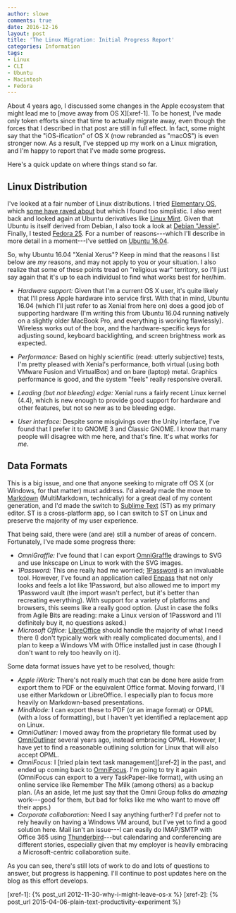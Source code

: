 ```yaml
---
author: slowe
comments: true
date: 2016-12-16
layout: post
title: 'The Linux Migration: Initial Progress Report'
categories: Information
tags:
- Linux
- CLI
- Ubuntu
- Macintosh
- Fedora
---
```


About 4 years ago, I discussed some changes in the Apple ecosystem that might lead me to [move away from OS X][xref-1]. To be honest, I've made only token efforts since that time to actually migrate away, even though the forces that I described in that post are still in full effect. In fact, some might say that the "iOS-ification" of OS X (now rebranded as "macOS") is even stronger now. As a result, I've stepped up my work on a Linux migration, and I'm happy to report that I've made some progress.

Here's a quick update on where things stand so far.

## Linux Distribution

I've looked at a fair number of Linux distributions. I tried [Elementary OS][link-2], which [some have raved about][link-1] but which I found too simplistic. I also went back and looked again at Ubuntu derivatives like [Linux Mint][link-3]. Given that Ubuntu is itself derived from Debian, I also took a look at [Debian "Jessie"][link-11]. Finally, I tested [Fedora 25][link-4]. For a number of reasons---which I'll describe in more detail in a moment---I've settled on [Ubuntu 16.04][link-5].

So, why Ubuntu 16.04 "Xenial Xerus"? Keep in mind that the reasons I list below are _my_ reasons, and may not apply to you or your situation. I also realize that some of these points tread on "religious war" territory, so I'll just say again that it's up to each individual to find what works best for her/him.

* _Hardware support:_ Given that I'm a current OS X user, it's quite likely that I'll press Apple hardware into service first. With that in mind, Ubuntu 16.04 (which I'll just refer to as Xenial from here on) does a good job of supporting hardware (I'm writing this from Ubuntu 16.04 running natively on a slightly older MacBook Pro, and everything is working flawlessly). Wireless works out of the box, and the hardware-specific keys for adjusting sound, keyboard backlighting, and screen brightness work as expected.

* _Performance:_ Based on highly scientific (read: utterly subjective) tests, I'm pretty pleased with Xenial's performance, both virtual (using both VMware Fusion and VirtualBox) and on bare (laptop) metal. Graphics performance is good, and the system "feels" really responsive overall.

* _Leading (but not bleeding) edge:_ Xenial runs a fairly recent Linux kernel (4.4), which is new enough to provide good support for hardware and other features, but not so new as to be bleeding edge.

* _User interface:_ Despite some misgivings over the Unity interface, I've found that I prefer it to GNOME 3 and Classic GNOME. I know that many people will disagree with me here, and that's fine. It's what works for _me_.

## Data Formats

This is a big issue, and one that anyone seeking to migrate off OS X (or Windows, for that matter) must address. I'd already made the move to [Markdown][link-6] (MultiMarkdown, technically) for a great deal of my content generation, and I'd made the switch to [Sublime Text][link-7] (ST) as my primary editor. ST is a cross-platform app, so I can switch to ST on Linux and preserve the majority of my user experience.

That being said, there were (and are) still a number of areas of concern. Fortunately, I've made some progress there:

* _OmniGraffle:_ I've found that I can export [OmniGraffle][link-12] drawings to SVG and use Inkscape on Linux to work with the SVG images.
* _1Password:_ This one really had me worried; [1Password][link-13] is an invaluable tool. However, I've found an application called [Enpass][link-8] that not only looks and feels a lot like 1Password, but also allowed me to import my 1Password vault (the import wasn't perfect, but it's better than recreating everything). With support for a variety of platforms and browsers, this seems like a really good option. (Just in case the folks from Agile Bits are reading: make a Linux version of 1Password and I'll definitely buy it, no questions asked.)
* _Microsoft Office:_ [LibreOffice][link-9] should handle the majority of what I need there (I don't typically work with really complicated documents), and I plan to keep a Windows VM with Office installed just in case (though I don't want to rely too heavily on it).

Some data format issues have yet to be resolved, though:

* _Apple iWork:_ There's not really much that can be done here aside from export them to PDF or the equivalent Office format. Moving forward, I'll use either Markdown or LibreOffice. I especially plan to focus more heavily on Markdown-based presentations.
* _MindNode:_ I can export these to PDF (or an image format) or OPML (with a loss of formatting), but I haven't yet identified a replacement app on Linux.
* _OmniOutliner:_ I moved away from the proprietary file format used by [OmniOutliner][link-14] several years ago, instead embracing OPML. However, I have yet to find a reasonable outlining solution for Linux that will also accept OPML.
* _OmniFocus:_ I [tried plain text task management][xref-2] in the past, and ended up coming back to [OmniFocus][link-15]. I'm going to try it again (OmniFocus can export to a very TaskPaper-like format), with using an online service like Remember The Milk (among others) as a backup plan. (As an aside, let me just say that the Omni Group folks do _amazing_ work---good for them, but bad for folks like me who want to move off their apps.)
* _Corporate collaboration:_ Need I say anything further? I'd prefer not to rely heavily on having a Windows VM around, but I've yet to find a good solution here. Mail isn't an issue---I can easily do IMAP/SMTP with Office 365 using [Thunderbird][link-10]---but calendaring and conferencing are different stories, especially given that my employer is heavily embracing a Microsoft-centric collaboration suite.

As you can see, there's still lots of work to do and lots of questions to answer, but progress is happening. I'll continue to post updates here on the blog as this effort develops.



[link-1]: https://www.linux.com/learn/elementary-os-loki-has-arrived
[link-2]: http://elementary.io/
[link-3]: https://www.linuxmint.com/
[link-4]: https://getfedora.org/
[link-5]: https://www.ubuntu.com/desktop
[link-6]: https://en.wikipedia.org/wiki/Markdown
[link-7]: http://www.sublimetext.com/
[link-8]: https://enpass.io/
[link-9]: https://www.libreoffice.org/
[link-10]: https://www.mozilla.org/en-US/thunderbird/
[link-11]: https://www.debian.org/releases/stable/
[link-12]: https://www.omnigroup.com/omnigraffle/
[link-13]: https://1password.com/
[link-14]: https://www.omnigroup.com/omnioutliner/
[link-15]: https://www.omnigroup.com/omnifocus
[xref-1]: {% post_url 2012-11-30-why-i-might-leave-os-x %}
[xref-2]: {% post_url 2015-04-06-plain-text-productivity-experiment %}
